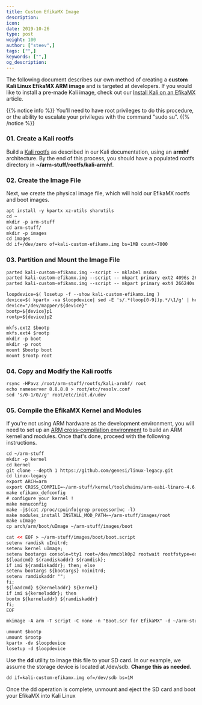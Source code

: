 ```yaml
---
title: Custom EfikaMX Image
description:
icon:
date: 2019-10-26
type: post
weight: 100
author: ["steev",]
tags: ["",]
keywords: ["",]
og_description:
---
```


The following document describes our own method of creating a **custom Kali Linux EfikaMX ARM image** and is targeted at developers. If you would like to install a pre-made Kali image, check out our [Install Kali on an EfikaMX](/docs/arm/kali-linux-efikamx/) article.

{{% notice info %}}
You'll need to have root privileges to do this procedure, or the ability to escalate your privileges with the command "sudo su".
{{% /notice %}}

### 01. Create a Kali rootfs

Build a [Kali rootfs](/docs/development/kali-linux-arm-chroot/) as described in our Kali documentation, using an **armhf** architecture. By the end of this process, you should have a populated rootfs directory in **~/arm-stuff/rootfs/kali-armhf**.

### 02. Create the Image File

Next, we create the physical image file, which will hold our EfikaMX rootfs and boot images.

```markdown
apt install -y kpartx xz-utils sharutils
cd ~
mkdir -p arm-stuff
cd arm-stuff/
mkdir -p images
cd images
dd if=/dev/zero of=kali-custom-efikamx.img bs=1MB count=7000
```

### 03. Partition and Mount the Image File

```markdown
parted kali-custom-efikamx.img --script -- mklabel msdos
parted kali-custom-efikamx.img --script -- mkpart primary ext2 4096s 266239s
parted kali-custom-efikamx.img --script -- mkpart primary ext4 266240s 100%
```

```markdown
loopdevice=$( losetup -f --show kali-custom-efikamx.img )
device=$( kpartx -va $loopdevice| sed -E 's/.*(loop[0-9])p.*/\1/g' | head -1 )
device="/dev/mapper/${device}"
bootp=${device}p1
rootp=${device}p2

mkfs.ext2 $bootp
mkfs.ext4 $rootp
mkdir -p boot
mkdir -p root
mount $bootp boot
mount $rootp root
```

### 04. Copy and Modify the Kali rootfs

```markdown
rsync -HPavz /root/arm-stuff/rootfs/kali-armhf/ root
echo nameserver 8.8.8.8 > root/etc/resolv.conf
sed 's/0-1/0//g' root/etc/init.d/udev
```

### 05. Compile the EfikaMX Kernel and Modules

If you're not using ARM hardware as the development environment, you will need to set up an [ARM cross-compilation environment](/docs/development/arm-cross-compilation-environment/) to build an ARM kernel and modules. Once that's done, proceed with the following instructions.

```html
cd ~/arm-stuff
mkdir -p kernel
cd kernel
git clone --depth 1 https://github.com/genesi/linux-legacy.git
cd linux-legacy
export ARCH=arm
export CROSS_COMPILE=~/arm-stuff/kernel/toolchains/arm-eabi-linaro-4.6.2/bin/arm-eabi-
make efikamx_defconfig
# configure your kernel !
make menuconfig
make -j$(cat /proc/cpuinfo|grep processor|wc -l)
make modules_install INSTALL_MOD_PATH=~/arm-stuff/images/root
make uImage
cp arch/arm/boot/uImage ~/arm-stuff/images/boot

cat << EOF > ~/arm-stuff/images/boot/boot.script
setenv ramdisk uInitrd;
setenv kernel uImage;
setenv bootargs console=tty1 root=/dev/mmcblk0p2 rootwait rootfstype=ext4 rw quiet;
${loadcmd} ${ramdiskaddr} ${ramdisk};
if imi ${ramdiskaddr}; then; else
setenv bootargs ${bootargs} noinitrd;
setenv ramdiskaddr "";
fi;
${loadcmd} ${kerneladdr} ${kernel}
if imi ${kerneladdr}; then
bootm ${kerneladdr} ${ramdiskaddr}
fi;
EOF

mkimage -A arm -T script -C none -n "Boot.scr for EfikaMX" -d ~/arm-stuff/images/boot/boot.script ~/arm-stuff/images/boot/boot.scr
```

```markdown
umount $bootp
umount $rootp
kpartx -dv $loopdevice
losetup -d $loopdevice
```

Use the **dd** utility to image this file to your SD card. In our example, we assume the storage device is located at /dev/sdb. **Change this as needed.**

```markdown
dd if=kali-custom-efikamx.img of=/dev/sdb bs=1M
```

Once the dd operation is complete, unmount and eject the SD card and boot your EfikaMX into Kali Linux
